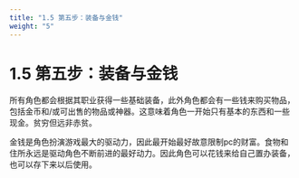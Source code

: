 ```yaml
---
title: "1.5 第五步：装备与金钱"
weight: "5"
---
```

# 1.5 第五步：装备与金钱

所有角色都会根据其职业获得一些基础装备，此外角色都会有一些钱来购买物品，包括金币和/或可出售的物品或神器。这意味着角色一开始只有基本的东西和一些现金。贫穷但远非赤贫。

金钱是角色扮演游戏最大的驱动力，因此最开始最好故意限制pc的财富。食物和住所永远是驱动角色不断前进的最好动力。因此角色可以花钱来给自己置办装备，也可以存下来以后使用。
